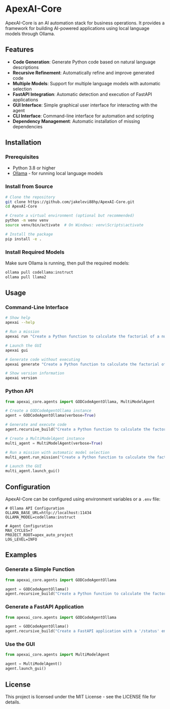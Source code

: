 # ApexAI-Core

ApexAI-Core is an AI automation stack for business operations. It provides a framework for building AI-powered applications using local language models through Ollama.

## Features

- **Code Generation**: Generate Python code based on natural language descriptions
- **Recursive Refinement**: Automatically refine and improve generated code
- **Multiple Models**: Support for multiple language models with automatic selection
- **FastAPI Integration**: Automatic detection and execution of FastAPI applications
- **GUI Interface**: Simple graphical user interface for interacting with the agent
- **CLI Interface**: Command-line interface for automation and scripting
- **Dependency Management**: Automatic installation of missing dependencies

## Installation

### Prerequisites

- Python 3.8 or higher
- [Ollama](https://ollama.com/) - for running local language models

### Install from Source

```bash
# Clone the repository
git clone https://github.com/jakelevi88hp/ApexAI-Core.git
cd ApexAI-Core

# Create a virtual environment (optional but recommended)
python -m venv venv
source venv/bin/activate  # On Windows: venv\Scripts\activate

# Install the package
pip install -e .
```

### Install Required Models

Make sure Ollama is running, then pull the required models:

```bash
ollama pull codellama:instruct
ollama pull llama2
```

## Usage

### Command-Line Interface

```bash
# Show help
apexai --help

# Run a mission
apexai run "Create a Python function to calculate the factorial of a number"

# Launch the GUI
apexai gui

# Generate code without executing
apexai generate "Create a Python function to calculate the factorial of a number" --output factorial.py

# Show version information
apexai version
```

### Python API

```python
from apexai_core.agents import GODCodeAgentOllama, MultiModelAgent

# Create a GODCodeAgentOllama instance
agent = GODCodeAgentOllama(verbose=True)

# Generate and execute code
agent.recursive_build("Create a Python function to calculate the factorial of a number")

# Create a MultiModelAgent instance
multi_agent = MultiModelAgent(verbose=True)

# Run a mission with automatic model selection
multi_agent.run_mission("Create a Python function to calculate the factorial of a number")

# Launch the GUI
multi_agent.launch_gui()
```

## Configuration

ApexAI-Core can be configured using environment variables or a `.env` file:

```
# Ollama API Configuration
OLLAMA_BASE_URL=http://localhost:11434
OLLAMA_MODEL=codellama:instruct

# Agent Configuration
MAX_CYCLES=7
PROJECT_ROOT=apex_auto_project
LOG_LEVEL=INFO
```

## Examples

### Generate a Simple Function

```python
from apexai_core.agents import GODCodeAgentOllama

agent = GODCodeAgentOllama()
agent.recursive_build("Create a Python function to calculate the factorial of a number")
```

### Generate a FastAPI Application

```python
from apexai_core.agents import GODCodeAgentOllama

agent = GODCodeAgentOllama()
agent.recursive_build("Create a FastAPI application with a '/status' endpoint and a '/execute' endpoint that takes code and returns execution result")
```

### Use the GUI

```python
from apexai_core.agents import MultiModelAgent

agent = MultiModelAgent()
agent.launch_gui()
```

## License

This project is licensed under the MIT License - see the LICENSE file for details.

